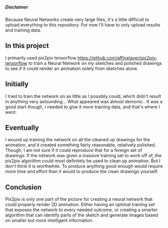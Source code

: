 ##### Disclaimer 

Because Neural Networks create very large files, it's a little difficult to upload everything to this repository. For now I'll have to only upload results and training data.

## In this project 
I primarily used pix2pix tensorflow https://github.com/affinelayer/pix2pix-tensorflow to train a Neural Network on my sketches and polished drawings to see if it could render an animation solely from sketches alone.

## Initially
 I tried to train the network on as little as I possibly could, which didn't result in anything very astounding... What appeared was almost demonic..
 It was a good start though, I needed to give it more training data, and that's where I went.
 
## Eventually
  I wound up training the network on all the cleaned up drawings for the animation, and it created something fairly reasonable, relatively polished. Though, I am not sure if it could reproduce that for a foreign set of drawings.
  If the network was given a massive training set to work off of, the pix2pix algorithm could most definitely be used to clean up animation. But I don't think it is worthwhile. To produce anything good enough would require more time and effort than it would to produce the clean drawings yourself.
  
## Conclusion
  Pix2pix is only one part of the picture for creating a neural network that could properly render 2D animation. Either having an optimal training set that exposes the network to every needed outcome, or creating a smarter algorithm that can identify parts of the sketch and generate images based on smaller but more intelligent information. 

